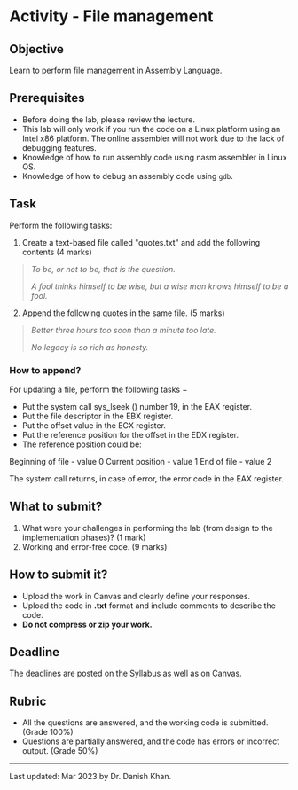 

# Activity - File management

## Objective

Learn to perform file management in Assembly Language.

## Prerequisites

- Before doing the lab, please review the lecture.
- This lab will only work if you run the code on a Linux platform using an Intel x86 platform. The online assembler will not work due to the lack of debugging features.
- Knowledge of how to run assembly code using nasm assembler in Linux OS.
- Knowledge of how to debug an assembly code using `gdb`.

## Task

Perform the following tasks:

1. Create a text-based file called "quotes.txt" and add the following contents (4 marks)

> *To be, or not to be, that is the question.*
>
> *A fool thinks himself to be wise, but a wise man knows himself to be a fool.*

2.  Append the following quotes in the same file. (5 marks)

> *Better three hours too soon than a minute too late.*
>
> *No legacy is so rich as honesty.*

### How to append?
For updating a file, perform the following tasks −

- Put the system call sys_lseek () number 19, in the EAX register.
- Put the file descriptor in the EBX register.
- Put the offset value in the ECX register.
- Put the reference position for the offset in the EDX register.
- The reference position could be:

Beginning of file - value 0
Current position - value 1
End of file - value 2

The system call returns, in case of error, the error code in the EAX register.

## What to submit?

1. What were your challenges in performing the lab (from design to the implementation phases)? (1 mark)
2. Working and error-free code. (9 marks)

## How to submit it?

- Upload the work in Canvas and clearly define your responses.
- Upload the code in __.txt__ format and include comments to describe the code.
- __Do not compress or zip your work.__

## Deadline

The deadlines are posted on the Syllabus as well as on Canvas.

## Rubric

- All the questions are answered, and the working code is submitted. (Grade 100%)
- Questions are partially answered, and the code has errors or incorrect output. (Grade 50%)

------

Last updated: Mar 2023 by Dr. Danish Khan. 
